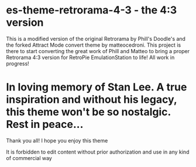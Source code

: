 # es-theme-retrorama-4-3 - the 4:3 version

This is a modified version of the original Retrorama by Phill's Doodle's and the forked Attract Mode convert theme by matteocedroni.
This project is there to start converting the great work of Phill and Matteo to bring a proper Retrorama 4:3 version for RetroPie EmulationStation to life!
All work in progress!

# In loving memory of Stan Lee. A true inspiration and without his legacy, this theme won't be so nostalgic. Rest in peace...

Thank you all! I hope you enjoy this theme

It is forbidden to edit content without prior authorization and use in any kind of commercial way
